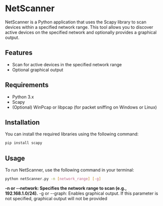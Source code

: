 
# NetScanner

NetScanner is a Python application that uses the Scapy library to scan devices within a specified network range. This tool allows you to discover active devices on the specified network and optionally provides a graphical output.

## Features
- Scan for active devices in the specified network range
- Optional graphical output

## Requirements
- Python 3.x
- Scapy
- (Optional) WinPcap or libpcap (for packet sniffing on Windows or Linux)

## Installation
You can install the required libraries using the following command:

```bash
pip install scapy
```
 
## Usage
To run NetScanner, use the following command in your terminal:
```bash 
python netScanner.py -n [network_range] [-g]
 ```

**-n or --network: Specifies the network range to scan (e.g., 192.168.1.0/24).**
-g or --graph: Enables graphical output. If this parameter is not specified, graphical output will not be provided     


